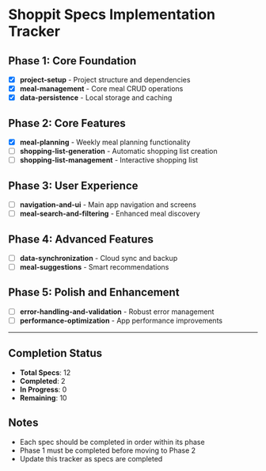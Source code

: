 # Shoppit Specs Implementation Tracker

## Phase 1: Core Foundation
- [X] **project-setup** - Project structure and dependencies
- [x] **meal-management** - Core meal CRUD operations  
- [x] **data-persistence** - Local storage and caching

## Phase 2: Core Features
- [x] **meal-planning** - Weekly meal planning functionality
- [ ] **shopping-list-generation** - Automatic shopping list creation
- [ ] **shopping-list-management** - Interactive shopping list

## Phase 3: User Experience  
- [ ] **navigation-and-ui** - Main app navigation and screens
- [ ] **meal-search-and-filtering** - Enhanced meal discovery

## Phase 4: Advanced Features
- [ ] **data-synchronization** - Cloud sync and backup
- [ ] **meal-suggestions** - Smart recommendations

## Phase 5: Polish and Enhancement
- [ ] **error-handling-and-validation** - Robust error management
- [ ] **performance-optimization** - App performance improvements

---

## Completion Status
- **Total Specs**: 12
- **Completed**: 2
- **In Progress**: 0
- **Remaining**: 10

## Notes
- Each spec should be completed in order within its phase
- Phase 1 must be completed before moving to Phase 2
- Update this tracker as specs are completed